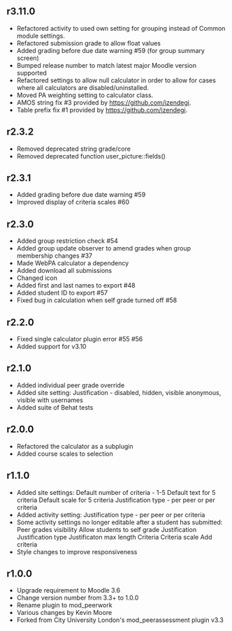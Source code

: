 r3.11.0
-------

- Refactored activity to used own setting for grouping instead of Common module settings.
- Refactored submission grade to allow float values
- Added grading before due date warning #59 (for group summary screen)
- Bumped release number to match latest major Moodle version supported
- Refactored settings to allow null calculator in order to allow for cases where
  all calculators are disabled/uninstalled.
- Moved PA weighting setting to calculator class.
- AMOS string fix #3 provided by https://github.com/izendegi.
- Table prefix fix #1 provided by https://github.com/izendegi.

r2.3.2
------

- Removed deprecated string grade/core
- Removed deprecated function user_picture::fields()

r2.3.1
------

- Added grading before due date warning #59
- Improved display of criteria scales #60

r2.3.0
------

- Added group restriction check #54
- Added group update observer to amend grades when group membership changes #37
- Made WebPA calculator a dependency
- Added download all submissions
- Changed icon
- Added first and last names to export #48
- Added student ID to export #57
- Fixed bug in calculation when self grade turned off #58

r2.2.0
------

- Fixed single calculator plugin error #55 #56
- Added support for v3.10

r2.1.0
------

- Added individual peer grade override
- Added site setting:
  Justification - disabled, hidden, visible anonymous, visible with usernames
- Added suite of Behat tests

r2.0.0
------

- Refactored the calculator as a subplugin
- Added course scales to selection

r1.1.0
------

- Added site settings:
  Default number of criteria - 1-5
  Default text for 5 criteria
  Default scale for 5 criteria
  Justification type - per peer or per criteria
- Added activity setting:
  Justification type - per peer or per criteria
- Some activity settings no longer editable after a student has submitted:
  Peer grades visibility
  Allow students to self grade
  Justification
  Justification type
  Justificaton max length
  Criteria
  Criteria scale
  Add criteria
- Style changes to improve responsiveness

r1.0.0
------

- Upgrade requirement to Moodle 3.6
- Change version number from 3.3+ to 1.0.0
- Rename plugin to mod_peerwork
- Various changes by Kevin Moore
- Forked from City University London's mod_peerassessment plugin v3.3
